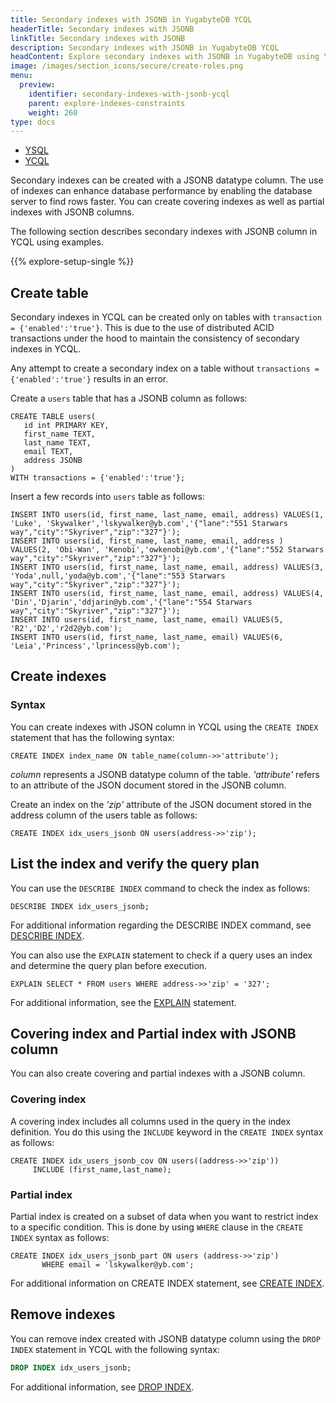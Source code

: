 ```yaml
---
title: Secondary indexes with JSONB in YugabyteDB YCQL
headerTitle: Secondary indexes with JSONB
linkTitle: Secondary indexes with JSONB
description: Secondary indexes with JSONB in YugabyteDB YCQL
headContent: Explore secondary indexes with JSONB in YugabyteDB using YCQL
image: /images/section_icons/secure/create-roles.png
menu:
  preview:
    identifier: secondary-indexes-with-jsonb-ycql
    parent: explore-indexes-constraints
    weight: 260
type: docs
---
```


<ul class="nav nav-tabs-alt nav-tabs-yb">
  <li >
    <a href="../secondary-indexes-with-jsonb-ysql/" class="nav-link">
      <i class="icon-postgres" aria-hidden="true"></i>
      YSQL
    </a>
  </li>
  <li >
    <a href="../secondary-indexes-with-jsonb-ycql/" class="nav-link active">
      <i class="icon-cassandra" aria-hidden="true"></i>
      YCQL
    </a>
  </li>
</ul>

Secondary indexes can be created with a JSONB datatype column. The use of indexes can enhance database performance by enabling the database server to find rows faster.  You can create covering indexes as well as partial indexes with JSONB columns.

The following section describes secondary indexes with JSONB column in YCQL using examples.

{{% explore-setup-single %}}

## Create table

Secondary indexes in YCQL can be created only on tables with `transaction = {'enabled':'true'}`. This is due to the use of distributed ACID transactions under the hood to maintain the consistency of secondary indexes in YCQL.

Any attempt to create a secondary index on a table without `transactions = {'enabled':'true'}` results in an error.

Create a `users` table that has a JSONB column as follows:

```cql
CREATE TABLE users(
   id int PRIMARY KEY,
   first_name TEXT,
   last_name TEXT,
   email TEXT,
   address JSONB
)
WITH transactions = {'enabled':'true'};
```

Insert a few records into `users` table as follows:

```cql
INSERT INTO users(id, first_name, last_name, email, address) VALUES(1, 'Luke', 'Skywalker','lskywalker@yb.com','{"lane":"551 Starwars way","city":"Skyriver","zip":"327"}');
INSERT INTO users(id, first_name, last_name, email, address ) VALUES(2, 'Obi-Wan', 'Kenobi','owkenobi@yb.com','{"lane":"552 Starwars way","city":"Skyriver","zip":"327"}');
INSERT INTO users(id, first_name, last_name, email, address) VALUES(3, 'Yoda',null,'yoda@yb.com','{"lane":"553 Starwars way","city":"Skyriver","zip":"327"}');
INSERT INTO users(id, first_name, last_name, email, address) VALUES(4, 'Din','Djarin','ddjarin@yb.com','{"lane":"554 Starwars way","city":"Skyriver","zip":"327"}');
INSERT INTO users(id, first_name, last_name, email) VALUES(5, 'R2','D2','r2d2@yb.com');
INSERT INTO users(id, first_name, last_name, email) VALUES(6, 'Leia','Princess','lprincess@yb.com');

```

## Create indexes

### Syntax

You can create indexes with JSON column in YCQL using the `CREATE INDEX` statement that has the following syntax:

```cql
CREATE INDEX index_name ON table_name(column->>'attribute');
```

*column* represents a JSONB datatype column of the table. *'attribute'* refers to an attribute of the JSON document stored in the JSONB column.

Create an index on the *'zip'* attribute of the JSON document stored in the address column of the users table as follows:

```cql
CREATE INDEX idx_users_jsonb ON users(address->>'zip');
```

## List the index and verify the query plan

You can use the `DESCRIBE INDEX` command to check the index as follows:

```cql
DESCRIBE INDEX idx_users_jsonb;
```

For additional information regarding the DESCRIBE INDEX command, see [DESCRIBE INDEX](../../../admin/ycqlsh/#describe).

You can also use the `EXPLAIN` statement to check if a query uses an index and determine the query plan before execution.

```cql
EXPLAIN SELECT * FROM users WHERE address->>'zip' = '327';
```

For additional information, see the [EXPLAIN](../../../api/ycql/explain/) statement.

## Covering index and Partial index with JSONB column

You can also create covering and partial indexes with a JSONB column.

### Covering index

A covering index includes all columns used in the query in the index definition. You do this using the `INCLUDE` keyword in the `CREATE INDEX` syntax as follows:

```cql
CREATE INDEX idx_users_jsonb_cov ON users((address->>'zip'))
     INCLUDE (first_name,last_name);
```

### Partial index

Partial index is created on a subset of data when you want to restrict index to a specific condition. This is done by using `WHERE` clause in the `CREATE INDEX` syntax as follows:

``` cql
CREATE INDEX idx_users_jsonb_part ON users (address->>'zip')
       WHERE email = 'lskywalker@yb.com';
```

For additional information on CREATE INDEX statement, see [CREATE INDEX](../../../api/ycql/ddl_create_index/).

## Remove indexes

You can remove index created with JSONB datatype column using the `DROP INDEX` statement in YCQL with the following syntax:

```sql
DROP INDEX idx_users_jsonb;
```

For additional information, see [DROP INDEX](../../../api/ycql/ddl_drop_index/).
